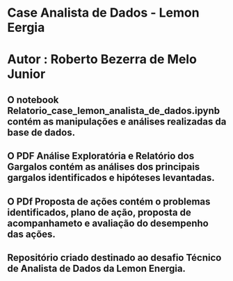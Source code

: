 # Case Analista de Dados - Lemon Eergia
# Autor : Roberto Bezerra de Melo Junior

## O notebook Relatorio_case_lemon_analista_de_dados.ipynb contém as manipulações e análises realizadas da base de dados.
## O PDF Análise Exploratória e Relatório dos Gargalos contém as análises dos principais gargalos identificados e hipóteses levantadas.
## O PDf Proposta de ações contém o problemas identificados, plano de ação, proposta de acompanhameto e avaliação do desempenho das ações.
## Repositório criado destinado ao desafio Técnico de Analista de Dados da Lemon Energia. 
